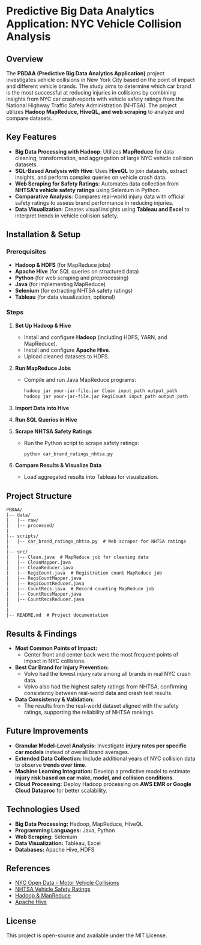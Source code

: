 # Predictive Big Data Analytics Application: NYC Vehicle Collision Analysis

## Overview
The **PBDAA (Predictive Big Data Analytics Application)** project investigates vehicle collisions in New York City based on the point of impact and different vehicle brands. The study aims to determine which car brand is the most successful at reducing injuries in collisions by combining insights from NYC car crash reports with vehicle safety ratings from the National Highway Traffic Safety Administration (NHTSA). The project utilizes **Hadoop MapReduce, HiveQL, and web scraping** to analyze and compare datasets.

## Key Features
- **Big Data Processing with Hadoop**: Utilizes **MapReduce** for data cleaning, transformation, and aggregation of large NYC vehicle collision datasets.
- **SQL-Based Analysis with Hive**: Uses **HiveQL** to join datasets, extract insights, and perform complex queries on vehicle crash data.
- **Web Scraping for Safety Ratings**: Automates data collection from **NHTSA's vehicle safety ratings** using Selenium in Python.
- **Comparative Analysis**: Compares real-world injury data with official safety ratings to assess brand performance in reducing injuries.
- **Data Visualization**: Creates visual insights using **Tableau and Excel** to interpret trends in vehicle collision safety.

## Installation & Setup
### Prerequisites
- **Hadoop & HDFS** (for MapReduce jobs)
- **Apache Hive** (for SQL queries on structured data)
- **Python** (for web scraping and preprocessing)
- **Java** (for implementing MapReduce)
- **Selenium** (for extracting NHTSA safety ratings)
- **Tableau** (for data visualization, optional)

### Steps
1. **Set Up Hadoop & Hive**
   - Install and configure **Hadoop** (including HDFS, YARN, and MapReduce).
   - Install and configure **Apache Hive**.
   - Upload cleaned datasets to HDFS.

2. **Run MapReduce Jobs**
   - Compile and run Java MapReduce programs:
     ```sh
     hadoop jar your-jar-file.jar Clean input_path output_path
     hadoop jar your-jar-file.jar RegiCount input_path output_path
     ```

3. **Import Data into Hive**

4. **Run SQL Queries in Hive**

5. **Scrape NHTSA Safety Ratings**
   - Run the Python script to scrape safety ratings:
     ```sh
     python car_brand_ratings_nhtsa.py
     ```

6. **Compare Results & Visualize Data**
   - Load aggregated results into Tableau for visualization.

## Project Structure
```
PBDAA/
|-- data/
|   |-- raw/  
|   |-- processed/  
|
|-- scripts/
|   |-- car_brand_ratings_nhtsa.py  # Web scraper for NHTSA ratings
|
|-- src/
|   |-- Clean.java  # MapReduce job for cleaning data
|   |-- CleanMapper.java  
|   |-- CleanReducer.java  
|   |-- RegiCount.java  # Registration count MapReduce job
|   |-- RegiCountMapper.java  
|   |-- RegiCountReducer.java  
|   |-- CountRecs.java  # Record counting MapReduce job
|   |-- CountRecsMapper.java  
|   |-- CountRecsReducer.java  
|
|
|-- README.md  # Project documentation
```

## Results & Findings
- **Most Common Points of Impact:**
  - Center front and center back were the most frequent points of impact in NYC collisions.
- **Best Car Brand for Injury Prevention:**
  - Volvo had the lowest injury rate among all brands in real NYC crash data.
  - Volvo also had the highest safety ratings from NHTSA, confirming consistency between real-world data and crash test results.
- **Data Consistency & Validation:**
  - The results from the real-world dataset aligned with the safety ratings, supporting the reliability of NHTSA rankings.

## Future Improvements
- **Granular Model-Level Analysis:** Investigate **injury rates per specific car models** instead of overall brand averages.
- **Extended Data Collection:** Include additional years of NYC collision data to observe **trends over time**.
- **Machine Learning Integration:** Develop a predictive model to estimate **injury risk based on car make, model, and collision conditions**.
- **Cloud Processing:** Deploy Hadoop processing on **AWS EMR or Google Cloud Dataproc** for better scalability.

## Technologies Used
- **Big Data Processing:** Hadoop, MapReduce, HiveQL
- **Programming Languages:** Java, Python
- **Web Scraping:** Selenium
- **Data Visualization:** Tableau, Excel
- **Databases:** Apache Hive, HDFS

## References
- [NYC Open Data - Motor Vehicle Collisions](https://data.cityofnewyork.us/Public-Safety/Motor-Vehicle-Collisions-Vehicles/bm4k-52h4)
- [NHTSA Vehicle Safety Ratings](https://www.nhtsa.gov/ratings)
- [Hadoop & MapReduce](https://hadoop.apache.org/)
- [Apache Hive](https://hive.apache.org/)

## License
This project is open-source and available under the MIT License.

